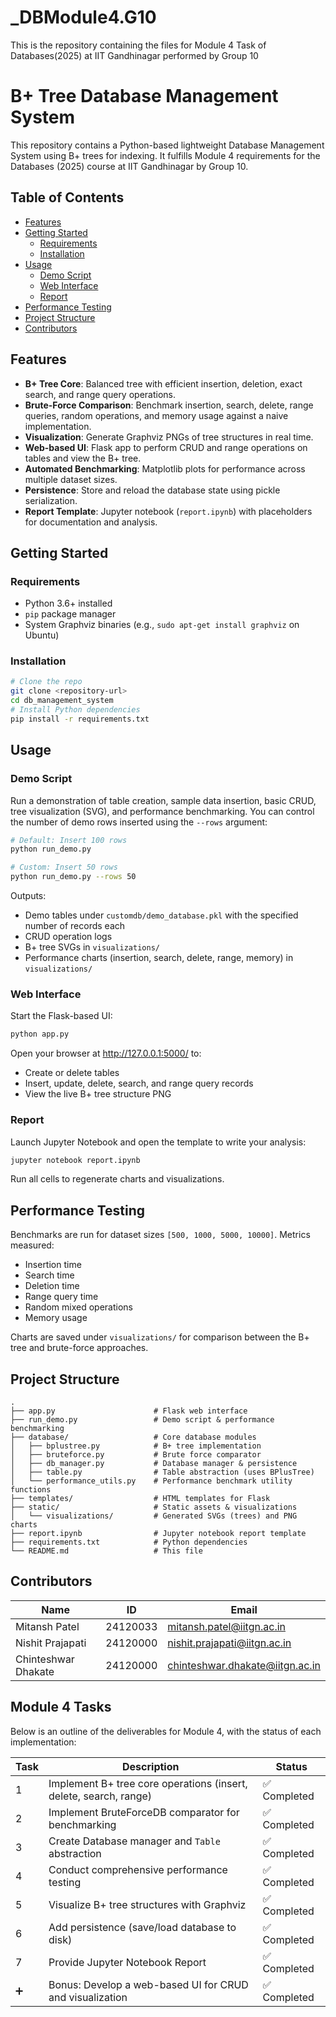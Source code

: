 # _DBModule4.G10
This is the repository containing the files for Module 4 Task of Databases(2025) at IIT Gandhinagar performed by Group 10

# B+ Tree Database Management System

This repository contains a Python-based lightweight Database Management System using B+ trees for indexing. It fulfills Module 4 requirements for the Databases (2025) course at IIT Gandhinagar by Group 10.

## Table of Contents

- [Features](#features)
- [Getting Started](#getting-started)
  - [Requirements](#requirements)
  - [Installation](#installation)
- [Usage](#usage)
  - [Demo Script](#demo-script)
  - [Web Interface](#web-interface)
  - [Report](#report)
- [Performance Testing](#performance-testing)
- [Project Structure](#project-structure)
- [Contributors](#contributors)

## Features

- **B+ Tree Core**: Balanced tree with efficient insertion, deletion, exact search, and range query operations.
- **Brute-Force Comparison**: Benchmark insertion, search, delete, range queries, random operations, and memory usage against a naive implementation.
- **Visualization**: Generate Graphviz PNGs of tree structures in real time.
- **Web-based UI**: Flask app to perform CRUD and range operations on tables and view the B+ tree.
- **Automated Benchmarking**: Matplotlib plots for performance across multiple dataset sizes.
- **Persistence**: Store and reload the database state using pickle serialization.
- **Report Template**: Jupyter notebook (`report.ipynb`) with placeholders for documentation and analysis.

## Getting Started

### Requirements

- Python 3.6+ installed
- `pip` package manager
- System Graphviz binaries (e.g., `sudo apt-get install graphviz` on Ubuntu)

### Installation

```bash
# Clone the repo
git clone <repository-url>
cd db_management_system
# Install Python dependencies
pip install -r requirements.txt
```

## Usage

### Demo Script

Run a demonstration of table creation, sample data insertion, basic CRUD, tree visualization (SVG), and performance benchmarking. You can control the number of demo rows inserted using the `--rows` argument:

```bash
# Default: Insert 100 rows
python run_demo.py

# Custom: Insert 50 rows
python run_demo.py --rows 50
```

Outputs:
- Demo tables under `customdb/demo_database.pkl` with the specified number of records each
- CRUD operation logs
- B+ tree SVGs in `visualizations/`
- Performance charts (insertion, search, delete, range, memory) in `visualizations/`

### Web Interface

Start the Flask-based UI:

```bash
python app.py
```

Open your browser at http://127.0.0.1:5000/ to:
- Create or delete tables
- Insert, update, delete, search, and range query records
- View the live B+ tree structure PNG

### Report

Launch Jupyter Notebook and open the template to write your analysis:

```bash
jupyter notebook report.ipynb
```

Run all cells to regenerate charts and visualizations.

## Performance Testing

Benchmarks are run for dataset sizes `[500, 1000, 5000, 10000]`. Metrics measured:
- Insertion time
- Search time
- Deletion time
- Range query time
- Random mixed operations
- Memory usage

Charts are saved under `visualizations/` for comparison between the B+ tree and brute-force approaches.

## Project Structure

```
.
├── app.py                      # Flask web interface
├── run_demo.py                 # Demo script & performance benchmarking
├── database/                   # Core database modules
│   ├── bplustree.py            # B+ tree implementation
│   ├── bruteforce.py           # Brute force comparator
│   ├── db_manager.py           # Database manager & persistence
│   ├── table.py                # Table abstraction (uses BPlusTree)
│   └── performance_utils.py    # Performance benchmark utility functions
├── templates/                  # HTML templates for Flask
├── static/                     # Static assets & visualizations
│   └── visualizations/         # Generated SVGs (trees) and PNG charts
├── report.ipynb                # Jupyter notebook report template
├── requirements.txt            # Python dependencies
└── README.md                   # This file
```


## Contributors

| Name                  | ID        | Email                           |
|-----------------------|-----------|---------------------------------|
| Mitansh Patel         | 24120033  | mitansh.patel@iitgn.ac.in       |
| Nishit Prajapati      | 24120000  | nishit.prajapati@iitgn.ac.in    |
| Chinteshwar Dhakate   | 24120000  | chinteshwar.dhakate@iitgn.ac.in |

## Module 4 Tasks

Below is an outline of the deliverables for Module 4, with the status of each implementation:

| Task | Description                                               | Status      |
|------|-----------------------------------------------------------|-------------|
| 1    | Implement B+ tree core operations (insert, delete, search, range) | ✅ Completed |
| 2    | Implement BruteForceDB comparator for benchmarking         | ✅ Completed |
| 3    | Create Database manager and `Table` abstraction            | ✅ Completed |
| 4    | Conduct comprehensive performance testing                 | ✅ Completed |
| 5    | Visualize B+ tree structures with Graphviz                | ✅ Completed |
| 6    | Add persistence (save/load database to disk)              | ✅ Completed |
| 7    | Provide Jupyter Notebook Report                           | ✅ Completed |
| ➕   | Bonus: Develop a web-based UI for CRUD and visualization  | ✅ Completed |
